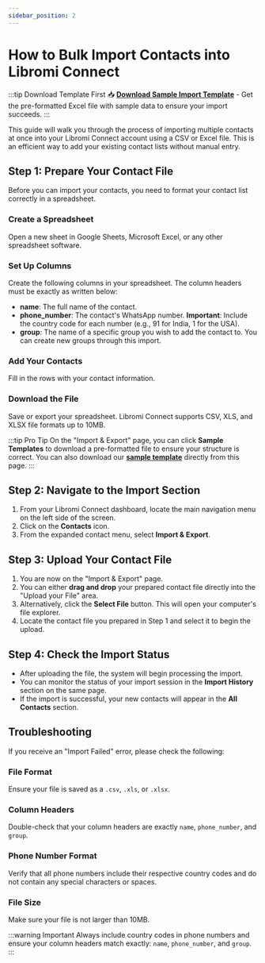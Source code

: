 ```yaml
---
sidebar_position: 2
---
```


# How to Bulk Import Contacts into Libromi Connect

:::tip Download Template First
📥 **[Download Sample Import Template](pathname:///downloads/contact-import-template.xlsx)** - Get the pre-formatted Excel file with sample data to ensure your import succeeds.
:::

This guide will walk you through the process of importing multiple contacts at once into your Libromi Connect account using a CSV or Excel file. This is an efficient way to add your existing contact lists without manual entry.

## Step 1: Prepare Your Contact File

Before you can import your contacts, you need to format your contact list correctly in a spreadsheet.

### Create a Spreadsheet
Open a new sheet in Google Sheets, Microsoft Excel, or any other spreadsheet software.

### Set Up Columns
Create the following columns in your spreadsheet. The column headers must be exactly as written below:

- **name**: The full name of the contact.
- **phone_number**: The contact's WhatsApp number. **Important**: Include the country code for each number (e.g., 91 for India, 1 for the USA).
- **group**: The name of a specific group you wish to add the contact to. You can create new groups through this import.

### Add Your Contacts
Fill in the rows with your contact information.

### Download the File
Save or export your spreadsheet. Libromi Connect supports CSV, XLS, and XLSX file formats up to 10MB.

:::tip Pro Tip
On the "Import & Export" page, you can click **Sample Templates** to download a pre-formatted file to ensure your structure is correct. You can also download our **[sample template](pathname:///downloads/contact-import-template.xlsx)** directly from this page.
:::

## Step 2: Navigate to the Import Section

1. From your Libromi Connect dashboard, locate the main navigation menu on the left side of the screen.
2. Click on the **Contacts** icon.
3. From the expanded contact menu, select **Import & Export**.

## Step 3: Upload Your Contact File

1. You are now on the "Import & Export" page.
2. You can either **drag and drop** your prepared contact file directly into the "Upload your File" area.
3. Alternatively, click the **Select File** button. This will open your computer's file explorer.
4. Locate the contact file you prepared in Step 1 and select it to begin the upload.

## Step 4: Check the Import Status

- After uploading the file, the system will begin processing the import.
- You can monitor the status of your import session in the **Import History** section on the same page.
- If the import is successful, your new contacts will appear in the **All Contacts** section.

## Troubleshooting

If you receive an "Import Failed" error, please check the following:

### File Format
Ensure your file is saved as a `.csv`, `.xls`, or `.xlsx`.

### Column Headers
Double-check that your column headers are exactly `name`, `phone_number`, and `group`.

### Phone Number Format
Verify that all phone numbers include their respective country codes and do not contain any special characters or spaces.

### File Size
Make sure your file is not larger than 10MB.

:::warning Important
Always include country codes in phone numbers and ensure your column headers match exactly: `name`, `phone_number`, and `group`.
:::